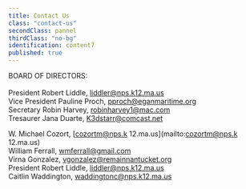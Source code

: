 ```yaml
---
title: Contact Us
class: "contact-us"
secondClass: pannel
thirdClass: "no-bg"
identification: content7
published: true
---
```


BOARD OF DIRECTORS:<br/><br/>
President       Robert Liddle, [liddler@nps.k12.ma.us](mailto:liddler@nps.k12.ma.us)<br />
Vice President  Pauline Proch, [pproch@eganmaritime.org](mailto:pproch@eganmaritime.org)<br />
Secretary       Robin Harvey, [robinharvey1@mac.com](mailto:robinharvey1@mac.com)<br />
Tresaurer       Jana Duarte, [K3dstarr@comcast.net](mailto:K3dstarr@comcast.net)<br />

W. Michael Cozort, [cozortm@nps.k 12.ma.us](mailto:cozortm@nps.k 12.ma.us)<br />
William Ferrall, [wmferrall@gmail.com](mailto:wmferrall@gmail.com)<br />
Virna Gonzalez, [vgonzalez@remainnantucket.org](mailto:vgonzalez@remainnantucket.org)<br />
President  Robert Liddle, [liddler@nps.k12.ma.us](mailto:liddler@nps.k12.ma.us)<br />
Caitlin Waddington, [waddingtonc@nps.k12.ma.us](mailto:waddingtonc@nps.k12.ma.us)
